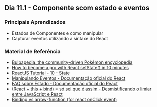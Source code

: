 ## Dia 11.1 - Componente scom estado e eventos

### Principais Aprendizados

- Estados de Componentes e como manipular
- Capturar eventos utilizando a sintaxe do React

### Material de Referência

- [Bulbapedia, the community-driven Pokémon encyclopedia](https://bulbapedia.bulbagarden.net/wiki/Main_Page)
- [How to become a pro with React setState() in 10 minutes](https://www.freecodecamp.org/news/get-pro-with-react-setstate-in-10-minutes-d38251d1c781/)
- [ReactJS Tutorial - 10 - State](https://www.youtube.com/watch?v=4ORZ1GmjaMc)
- [Manipulando Eventos - Documentação oficial do React](https://pt-br.reactjs.org/docs/handling-events.html)
- [FAQ sobre Estado - Documentação oficial do React](https://pt-br.reactjs.org/docs/faq-state.html)
- [(React + this + bind) = só sei que é assim - Desmistificando o limiar entre JavaScript e React](https://medium.com/tableless/https-medium-com-tableless-react-this-bind-so-sei-que-e-assim-73e75f2adbd3)
- [Binding vs arrow-function (for react onClick event)](https://stackoverflow.com/questions/50375440/binding-vs-arrow-function-in-javascript-or-for-react-onclick/56311840#56311840)